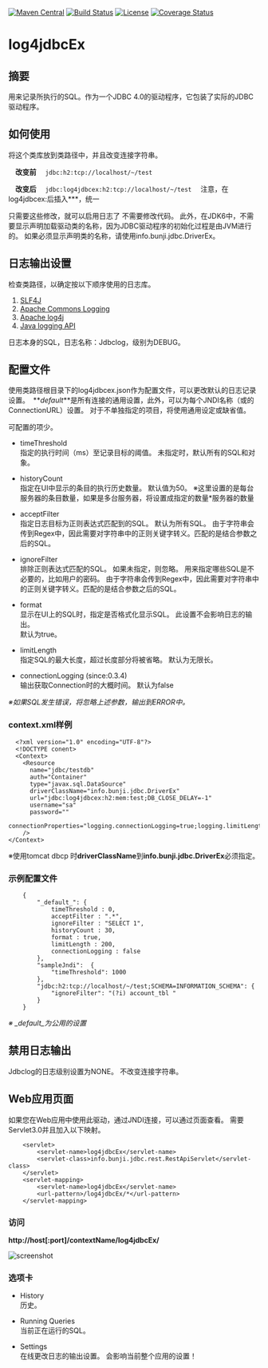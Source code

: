 [![Maven Central](https://img.shields.io/maven-central/v/info.bunji/log4jdbcex.svg)](http://mvnrepository.com/artifact/info.bunji/log4jdbcex)
[![Build Status](https://img.shields.io/travis/bunjik/log4jdbcex/master.svg)](https://travis-ci.org/bunjik/log4jdbcex)
[![License](http://img.shields.io/:license-apache-blue.svg)](http://www.apache.org/licenses/LICENSE-2.0.html)
[![Coverage Status](https://img.shields.io/coveralls/bunjik/log4jdbcex/master.svg)](https://coveralls.io/github/bunjik/log4jdbcex?branch=master)
# log4jdbcEx

## 摘要
用来记录所执行的SQL。作为一个JDBC 4.0的驱动程序，它包装了实际的JDBC驱动程序。

## 如何使用
将这个类库放到类路径中，并且改变连接字符串。

　**改变前**
  　`jdbc:h2:tcp://localhost/~/test`

　**改变后**
  　`jdbc:log4jdbcex:h2:tcp://localhost/~/test`
  　注意，在log4jdbcex:后插入***，统一

只需要这些修改，就可以启用日志了
不需要修改代码。
此外，在JDK6中，不需要显示声明加载驱动类的名称，因为JDBC驱动程序的初始化过程是由JVM进行的。
如果必须显示声明类的名称，请使用info.bunji.jdbc.DriverEx。

## 日志输出设置
检查类路径，以确定按以下顺序使用的日志库。

1. [SLF4J](http://www.slf4j.org/)
2. [Apache Commons Logging](http://commons.apache.org/proper/commons-logging/)
3. [Apache log4j](https://logging.apache.org/log4j/1.2/)
4. [Java logging API](https://docs.oracle.com/javase/8/docs/technotes/guides/logging/)

日志本身的SQL，日志名称：Jdbclog，级别为DEBUG。

## 配置文件
使用类路径根目录下的log4jdbcex.json作为配置文件，可以更改默认的日志记录设置。 
**_default_**是所有连接的通用设置，此外，可以为每个JNDI名称（或的ConnectionURL）设置。
对于不单独指定的项目，将使用通用设定或缺省值。

可配置的项少。

* timeThreshold  
	指定的执行时间（ms）至记录目标的阈值。
	未指定时，默认所有的SQL和对象。

* historyCount  
	指定在UI中显示的条目的执行历史数量。
	默认值为50。
	※这里设置的是每台服务器的条目数量，如果是多台服务器，将设置成指定的数量*服务器的数量

* acceptFilter  
	指定日志目标为正则表达式匹配到的SQL。
	默认为所有SQL。
	由于字符串会传到Regex中，因此需要对字符串中的正则关键字转义。匹配的是结合参数之后的SQL。 

* ignoreFilter  
	排除正则表达式匹配的SQL。
	如果未指定，则忽略。
	用来指定哪些SQL是不必要的，比如用户的密码。
	由于字符串会传到Regex中，因此需要对字符串中的正则关键字转义。匹配的是结合参数之后的SQL。 

* format  
	显示在UI上的SQL时，指定是否格式化显示SQL。
	此设置不会影响日志的输出。  
	默认为true。
	
* limitLength  
	指定SQL的最大长度，超过长度部分将被省略。
	默认为无限长。  

* connectionLogging (since:0.3.4)  
	输出获取Connection时的大概时间。
	默认为false

*※如果SQL发生错误，将忽略上述参数，输出到ERROR中。*

### context.xml样例

      <?xml version="1.0" encoding="UTF-8"?>
      <!DOCTYPE conent>
      <Context>
        <Resource
          name="jdbc/testdb"
          auth="Container"
          type="javax.sql.DataSource"
          driverClassName="info.bunji.jdbc.DriverEx"
          url="jdbc:log4jdbcex:h2:mem:test;DB_CLOSE_DELAY=-1"
          username="sa"
          password=""
          connectionProperties="logging.connectionLogging=true;logging.limitLength=200"
        />
    </Context>

※使用tomcat dbcp 时**driverClassName**到**info.bunji.jdbc.DriverEx**必须指定。

### 示例配置文件

        {  
        	"_default_": {  
        		timeThreshold : 0,  
        		acceptFilter : ".*",  
        		ignoreFilter : "SELECT 1",  
        		historyCount : 30,  
        		format : true,
        		limitLength : 200,  
        		connectionLogging : false  
        	},
        	"sampleJndi":  {  
        		"timeThreshold": 1000
        	}, 
        	"jdbc:h2:tcp://localhost/~/test;SCHEMA=INFORMATION_SCHEMA": {
        		"ignoreFilter": "(?i) account_tbl "  
        	}
        }  

*※ _default_为公用的设置*

## 禁用日志输出
Jdbclog的日志级别设置为NONE。
不改变连接字符串。

## Web应用页面

如果您在Web应用中使用此驱动，通过JNDI连接，可以通过页面查看。 
需要Servlet3.0并且加入以下映射。

        <servlet>
        	<servlet-name>log4jdbcEx</servlet-name>
        	<servlet-class>info.bunji.jdbc.rest.RestApiServlet</servlet-class>
        </servlet>
        <servlet-mapping>
        	<servlet-name>log4jdbcEx</servlet-name>
        	<url-pattern>/log4jdbcEx/*</url-pattern>
        </servlet-mapping>


### 访问
**http://host[:port]/contextName/log4jdbcEx/**

![screenshot](images/screenshot.png)

### 选项卡
* History  
	历史。

* Running Queries  
	当前正在运行的SQL。

* Settings  
	在线更改日志的输出设置。
	会影响当前整个应用的设置！
